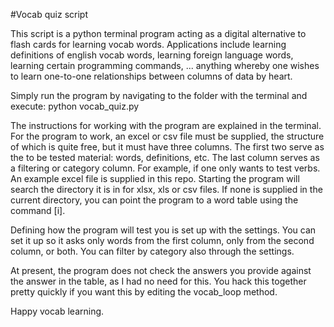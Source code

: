 #Vocab quiz script

This script is a python terminal program acting as a digital alternative to flash cards for learning vocab words. Applications include learning definitions of english vocab words, learning foreign language words, learning certain programming commands, ... anything whereby one wishes to learn one-to-one relationships between columns of data by heart.

Simply run the program by navigating to the folder with the terminal and execute:
python vocab_quiz.py

The instructions for working with the program are explained in the terminal. For the program to work, an excel or csv file must be supplied, the structure of which is quite free, but it must have three columns. The first two serve as the to be tested material: words, definitions, etc. The last column serves as a filtering or category column. For example, if one only wants to test verbs. An example excel file is supplied in this repo. Starting the program will search the directory it is in for xlsx, xls or csv files. If none is supplied in the current directory, you can point the program to a word table using the command [i].

Defining how the program will test you is set up with the settings. You can set it up so it asks only words from the first column, only from the second column, or both. You can filter by category also through the settings.

At present, the program does not check the answers you provide against the answer in the table, as I had no need for this. You hack this together pretty quickly if you want this by editing the vocab_loop method.

Happy vocab learning.
